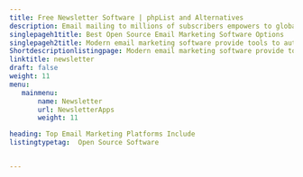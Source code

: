 ```yaml
---
title: Free Newsletter Software | phpList and Alternatives
description: Email mailing to millions of subscribers empowers to globally spread company news in a personalized way. Bounce stats features help to measure reach out.
singlepageh1title: Best Open Source Email Marketing Software Options
singlepageh2title: Modern email marketing software provide tools to automate mailing lists and schedule newsletter. Improve success rate with builtin analytics tools.
Shortdescriptionlistingpage: Modern email marketing software provide tools to automate mailing lists and schedule newsletter. Improve success rate with builtin analytics tools.
linktitle: newsletter
draft: false
weight: 11
menu:
   mainmenu: 
       name: Newsletter
       url: NewsletterApps
       weight: 11

heading: Top Email Marketing Platforms Include
listingtypetag:  Open Source Software 


---
```


